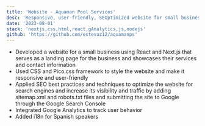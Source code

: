 ```yaml
---
title: 'Website - Aquaman Pool Services'
desc: 'Responsive, user-friendly, SEOptimized website for small business using Next.js'
date: '2023-08-01'
stack: 'nextjs,css,html,react,gAnalytics,js,nodejs'
github: 'https://github.com/estevaz12/aquamanps'
---
```


- Developed a website for a small business using React and Next.js that serves as a landing page for the business and showcases their services and contact information
- Used CSS and Pico.css framework to style the website and make it responsive and user-friendly
- Applied SEO best practices and techniques to optimize the website for search engines and increase its visibility and traffic by adding sitemap.xml and robots.txt files and submitting the site to Google through the Google Search Console
- Integrated Google Analytics to track user behavior
- Added i18n for Spanish speakers
